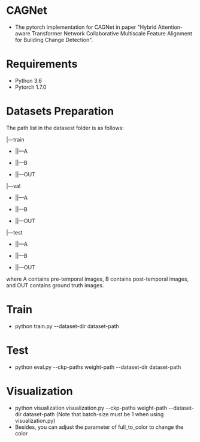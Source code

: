 # CAGNet
* The pytorch implementation for CAGNet in paper "Hybrid Attention-aware Transformer Network Collaborative Multiscale Feature Alignment for Building Change Detection".

# Requirements
* Python 3.6
* Pytorch 1.7.0

# Datasets Preparation
The path list in the datasest folder is as follows:

|—train

* ||—A

* ||—B

* ||—OUT

|—val

* ||—A

* ||—B

* ||—OUT

|—test

* ||—A

* ||—B

* ||—OUT


where A contains pre-temporal images, B contains post-temporal images, and OUT contains ground truth images.
# Train
* python train.py --dataset-dir dataset-path
# Test
* python eval.py --ckp-paths weight-path --dataset-dir dataset-path
# Visualization
* python visualization visualization.py --ckp-paths weight-path --dataset-dir dataset-path (Note that batch-size must be 1 when using visualization.py)
* Besides, you can adjust the parameter of full_to_color to change the color
